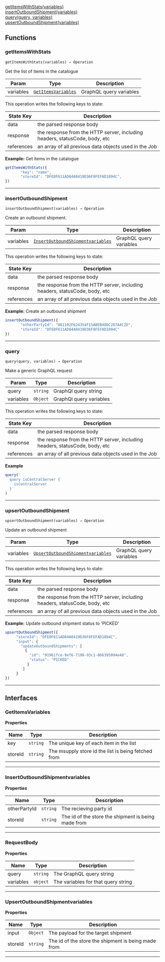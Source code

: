 <dl>
<dt>
    <a href="#getitemswithstats">getItemsWithStats(variables)</a></dt>
<dt>
    <a href="#insertoutboundshipment">insertOutboundShipment(variables)</a></dt>
<dt>
    <a href="#query">query(query, variables)</a></dt>
<dt>
    <a href="#upsertoutboundshipment">upsertOutboundShipment(variables)</a></dt>
</dl>


## Functions
### getItemsWithStats

<p><code>getItemsWithStats(variables) ⇒ Operation</code></p>

Get the list of items in the catalogue


| Param | Type | Description |
| --- | --- | --- |
| variables | [<code>GetItemsVariables</code>](#getitemsvariables) | GraphQL query variables |

This operation writes the following keys to state:

| State Key | Description |
| --- | --- |
| data | the parsed response body |
| response | the response from the HTTP server, including headers, statusCode, body, etc |
| references | an array of all previous data objects used in the Job |
**Example:** Get items in the catalogue
```js
getItemsWithStats({
       "key": "name",
       "storeId": "DFE0F611AD84A0419D36F8FEFAD1894C",
})
```

* * *

### insertOutboundShipment

<p><code>insertOutboundShipment(variables) ⇒ Operation</code></p>

Create an outbound shipment.


| Param | Type | Description |
| --- | --- | --- |
| variables | [<code>InsertOutboundShipmentvariables</code>](#insertoutboundshipmentvariables) | GraphQL query variables |

This operation writes the following keys to state:

| State Key | Description |
| --- | --- |
| data | the parsed response body |
| response | the response from the HTTP server, including headers, statusCode, body, etc |
| references | an array of all previous data objects used in the Job |
**Example:** Create an outbound shipment
```js
insertOutboundShipment({
       "otherPartyId": "861102F624354F15ABEB48DC207A4C2D",
       "storeId": "DFE0F611AD84A0419D36F8FEFAD1894C"
})
```

* * *

### query

<p><code>query(query, variables) ⇒ Operation</code></p>

Make a generic GraphQL request


| Param | Type | Description |
| --- | --- | --- |
| query | <code>string</code> | GraphQl query string |
| variables | <code>Object</code> | GraphQl query variables |

This operation writes the following keys to state:

| State Key | Description |
| --- | --- |
| data | the parsed response body |
| response | the response from the HTTP server, including headers, statusCode, body, etc |
| references | an array of all previous data objects used in the Job |
**Example**
```js
query(`
  query isCentralServer {
    isCentralServer
  }`
)
```

* * *

### upsertOutboundShipment

<p><code>upsertOutboundShipment(variables) ⇒ Operation</code></p>

Update an outbound shipment


| Param | Type | Description |
| --- | --- | --- |
| variables | [<code>UpsertOutboundShipmentvariables</code>](#upsertoutboundshipmentvariables) | GraphQL query variables |

This operation writes the following keys to state:

| State Key | Description |
| --- | --- |
| data | the parsed response body |
| response | the response from the HTTP server, including headers, statusCode, body, etc |
| references | an array of all previous data objects used in the Job |
**Example:** Update outbound shipment status to 'PICKED'
```js
upsertOutboundShipment({
     "storeId": "DFE0F611AD84A0419D36F8FEFAD1894C",
     "input": {
       "updateOutboundShipments": [
         {
           "id": "01961fce-9ef6-7198-93c1-866395094e48",
           "status": "PICKED"
          }
        ]
     }
})
```

* * *


##  Interfaces

### GetItemsVariables
**Properties**

| Name | Type | Description |
| --- | --- | --- |
| key | <code>string</code> | The unique key of each item in the list |
| storeId | <code>string</code> | The msupply store id  the list is being fetched from |


* * *

### InsertOutboundShipmentvariables
**Properties**

| Name | Type | Description |
| --- | --- | --- |
| otherPartyId | <code>string</code> | The recieving party id |
| storeId | <code>string</code> | The id of the store the shipment is being made from |


* * *

### RequestBody
**Properties**

| Name | Type | Description |
| --- | --- | --- |
| query | <code>string</code> | The GraphQL query string |
| variables | <code>object</code> | The variables for that query string |


* * *

### UpsertOutboundShipmentvariables
**Properties**

| Name | Type | Description |
| --- | --- | --- |
| input | <code>Object</code> | The payload for the target shipment |
| storeId | <code>string</code> | The id of the store the shipment is being made from |


* * *


